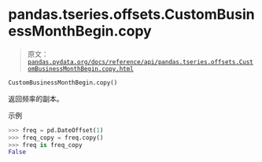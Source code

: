 # pandas.tseries.offsets.CustomBusinessMonthBegin.copy

> 原文：[`pandas.pydata.org/docs/reference/api/pandas.tseries.offsets.CustomBusinessMonthBegin.copy.html`](https://pandas.pydata.org/docs/reference/api/pandas.tseries.offsets.CustomBusinessMonthBegin.copy.html)

```py
CustomBusinessMonthBegin.copy()
```

返回频率的副本。

示例

```py
>>> freq = pd.DateOffset(1)
>>> freq_copy = freq.copy()
>>> freq is freq_copy
False 
```
